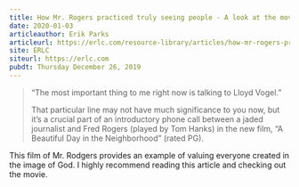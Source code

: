 ```yaml
---
title: How Mr. Rogers practiced truly seeing people - A look at the movie “A Beautiful Day in the Neighborhood”
date: 2020-01-03
articleauthor: Erik Parks
articleurl: https://erlc.com/resource-library/articles/how-mr-rogers-practiced-truly-seeing-people
site: ERLC
siteurl: https://erlc.com
pubdt: Thursday December 26, 2019
---
```


> “The most important thing to me right now is talking to Lloyd Vogel.” 
>   
> That particular line may not have much significance to you now, but it’s a crucial part of an introductory phone call between a jaded journalist and Fred Rogers (played by Tom Hanks) in the new film, “A Beautiful Day in the Neighborhood” (rated PG).

This film of Mr. Rodgers provides an example of valuing everyone created in the image of God. I highly recommend reading this article and checking out the movie.